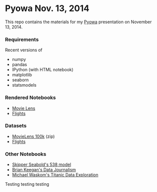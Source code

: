 Pyowa Nov. 13, 2014
===================

This repo contains the materials for my [Pyowa](http://www.pyowa.org)
presentation on November 13, 2014.

### Requirements

Recent versions of

- numpy
- pandas
- IPython (with HTML notebook)
- matplotlib
- seaborn
- statsmodels

### Rendered Notebooks

- [Movie Lens](http://nbviewer.ipython.org/github/tomaugspurger/pyowa/blob/master/MovieLens.ipynb)
- [Flights](http://nbviewer.ipython.org/github/tomaugspurger/pyowa/blob/master/flights.ipynb)

### Datasets

- [MovieLens 100k](http://files.grouplens.org/datasets/movielens/ml-100k.zip) (zip)
- [Flights](https://github.com/TomAugspurger/pyowa/raw/master/flights.csv.gz)

### Other Notebooks

- [Skipper Seabold's 538 model](http://nbviewer.ipython.org/github/jseabold/538model/blob/master/silver_model.ipynb)
- [Brian Keegan's Data Journalism](http://nbviewer.ipython.org/github/brianckeegan/Bechdel/blob/master/Bechdel_test.ipynb)
- [Michael Waskom's Titanic Data Exploration](http://nbviewer.ipython.org/gist/mwaskom/8224591)

Testing testing testing
